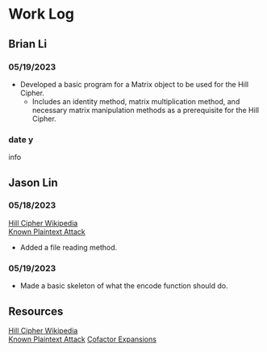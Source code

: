 # Work Log

## Brian Li

### 05/19/2023

- Developed a basic program for a Matrix object to be used for the Hill Cipher.
  - Includes an identity method, matrix multiplication method, and necessary matrix manipulation methods as a prerequisite for the Hill Cipher.

### date y

info


## Jason Lin

### 05/18/2023

[Hill Cipher Wikipedia](https://en.wikipedia.org/wiki/Hill_cipher)  
[Known Plaintext Attack](https://www.nku.edu/~christensen/092mat483%20known%20plaintext%20attack%20of%20Hill%20cipher.pdf)
- Added a file reading method.

### 05/19/2023

- Made a basic skeleton of what the encode function should do.

## Resources
[Hill Cipher Wikipedia](https://en.wikipedia.org/wiki/Hill_cipher)  
[Known Plaintext Attack](https://www.nku.edu/~christensen/092mat483%20known%20plaintext%20attack%20of%20Hill%20cipher.pdf)
[Cofactor Expansions](https://textbooks.math.gatech.edu/ila/determinants-cofactors.html)
